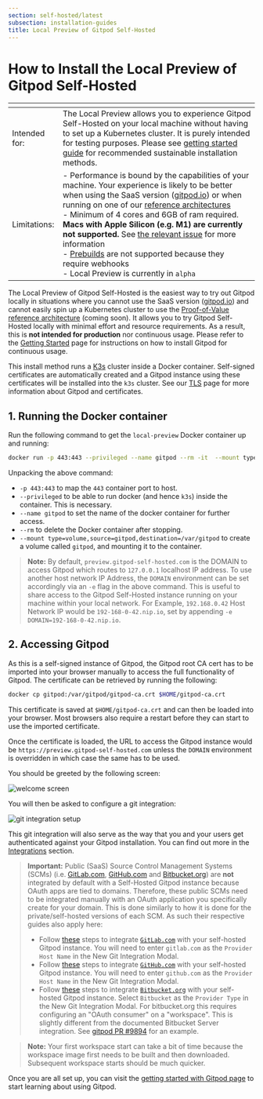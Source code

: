 ```yaml
---
section: self-hosted/latest
subsection: installation-guides
title: Local Preview of Gitpod Self-Hosted
---
```


<script context="module">
  export const prerender = true;
</script>

# How to Install the Local Preview of Gitpod Self-Hosted

| <!-- Our markdown parser does not support tables without a header --> | <!-- -->                                                                                                                                                                                                                                                                                                                                                                                                                                                                                                                                                                                                           |
| --------------------------------------------------------------------- | ------------------------------------------------------------------------------------------------------------------------------------------------------------------------------------------------------------------------------------------------------------------------------------------------------------------------------------------------------------------------------------------------------------------------------------------------------------------------------------------------------------------------------------------------------------------------------------------------------------------ |
| Intended for:                                                         | The Local Preview allows you to experience Gitpod Self-Hosted on your local machine without having to set up a Kubernetes cluster. It is purely intended for testing purposes. Please see [getting started guide](./getting-started) for recommended sustainable installation methods. <!-- To Do : replace link to getting started with reference architectures once these are fully ready-->                                                                                                                                                                                                                     |
| Limitations:                                                          | - Performance is bound by the capabilities of your machine. Your experience is likely to be better when using the SaaS version ([gitpod.io](../../getting-started)) or when running on one of our [reference architectures](./reference-architecture) <br /> - Minimum of 4 cores and 6GB of ram required. **Macs with Apple Silicon (e.g. M1) are currently not supported.** See [the relevant issue](https://github.com/gitpod-io/gitpod/issues/11309) for more information <br /> - [Prebuilds](../../prebuilds) are not supported because they require webhooks <br /> - Local Preview is currently in `alpha` |

The Local Preview of Gitpod Self-Hosted is the easiest way to try out Gitpod locally in situations where you cannot use the SaaS version ([gitpod.io](../../getting-started)) and cannot easily spin up a Kubernetes cluster to use the [Proof-of-Value reference architecture](./reference-architecture) (coming soon). It allows you to try Gitpod Self-Hosted locally with minimal effort and resource requirements. As a result, this is **not intended for production** nor continuous usage. Please refer to the [Getting Started](./getting-started) page for instructions on how to install Gitpod for continuous usage. <!-- To Do : replace link to getting started with reference architectures once these are fully ready-->

This install method runs a [K3s](https://k3s.io/) cluster inside a Docker container. Self-signed certificates are automatically created and a Gitpod instance using these certificates will be installed into the `k3s` cluster. See our [TLS](./advanced/tls) page for more information about Gitpod and certificates.

## 1. Running the Docker container

Run the following command to get the `local-preview` Docker container up and running:

```bash
docker run -p 443:443 --privileged --name gitpod --rm -it  --mount type=volume,source=gitpod,destination=/var/gitpod eu.gcr.io/gitpod-core-dev/build/local-preview
```

Unpacking the above command:

- `-p 443:443` to map the `443` container port to host.
- `--privileged` to be able to run docker (and hence `k3s`) inside the container. This is necessary.
- `--name gitpod` to set the name of the docker container for further access.
- `--rm` to delete the Docker container after stopping.
- `--mount type=volume,source=gitpod,destination=/var/gitpod` to create a volume called `gitpod`, and mounting it to the container.

> **Note:** By default, `preview.gitpod-self-hosted.com` is the DOMAIN to access Gitpod which routes to `127.0.0.1` localhost IP address. To use another host network IP Address, the `DOMAIN` environment can be set accordingly via an `-e` flag in the above command. This is useful to share access to the Gitpod Self-Hosted instance running on your machine within your local network. For Example, `192.168.0.42` Host Network IP would be `192-168-0-42.nip.io`, set by appending `-e DOMAIN=192-168-0-42.nip.io`.

## 2. Accessing Gitpod

As this is a self-signed instance of Gitpod, the Gitpod root CA cert has to be imported into your browser manually to access the full functionality of Gitpod. The certificate can be retrieved by running the following:

```bash
docker cp gitpod:/var/gitpod/gitpod-ca.crt $HOME/gitpod-ca.crt
```

This certificate is saved at `$HOME/gitpod-ca.crt` and can then be loaded into your browser. Most browsers also require a restart before they can start to use the imported certificate.

Once the certificate is loaded, the URL to access the Gitpod instance would be `https://preview.gitpod-self-hosted.com` unless the `DOMAIN` environment is overridden in which case the same has to be used.

You should be greeted by the following screen:

![welcome screen](../../static/images/docs/self-hosted/welcome-screen.png)

You will then be asked to configure a git integration:

![git integration setup](../../static/images/docs/self-hosted/git-integration-setup.png)

This git integration will also serve as the way that you and your users get authenticated against your Gitpod installation. You can find out more in the [Integrations](../../integrations) section.

> **Important:** Public (SaaS) Source Control Management Systems (SCMs) (i.e. [GitLab.com](http://Gitlab.com), [GitHub.com](http://github.com/) and [Bitbucket.org](http://Bitbucket.org)) are **not** integrated by default with a Self-Hosted Gitpod instance because OAuth apps are tied to domains. Therefore, these public SCMs need to be integrated manually with an OAuth application you specifically create for your domain. This is done similarly to how it is done for the private/self-hosted versions of each SCM. As such their respective guides also apply here:
>
> - Follow [these](../../gitlab-integration#registering-a-self-hosted-gitlab-installation) steps to integrate [`GitLab.com`](https://gitlab.com/) with your self-hosted Gitpod instance. You will need to enter `gitlab.com` as the `Provider Host Name` in the New Git Integration Modal.
> - Follow [these](../../github-enterprise-integration) steps to integrate [`GitHub.com`](http://github.com) with your self-hosted Gitpod instance. You will need to enter `github.com` as the `Provider Host Name` in the New Git Integration Modal.
> - Follow [these](../../bitbucket-server-integration) steps to integrate [`Bitbucket.org`](https://bitbucket.org/) with your self-hosted Gitpod instance. Select `Bitbucket` as the `Provider Type` in the New Git Integration Modal. For bitbucket.org this requires configuring an "OAuth consumer" on a "workspace". This is slightly different from the documented Bitbucket Server integration. See [gitpod PR #9894](https://github.com/gitpod-io/gitpod/pull/9894#pullrequestreview-969013833) for an example.

> **Note:** Your first workspace start can take a bit of time because the workspace image first needs to be built and then downloaded. Subsequent workspace starts should be much quicker.

Once you are all set up, you can visit the [getting started with Gitpod page](../../getting-started) to start learning about using Gitpod.
